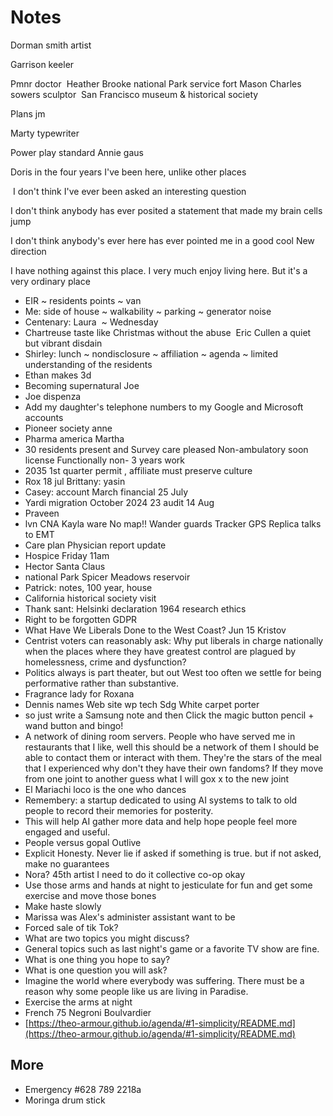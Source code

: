 # Notes

  

  

Dorman smith artist

  

Garrison keeler

  

  

Pmnr doctor  Heather Brooke national Park service fort Mason Charles sowers sculptor  San Francisco museum & historical society 

Plans jm

Marty typewriter 

Power play standard Annie gaus

Doris in the four years I've been here, unlike other places

 I don't think I've ever been asked an interesting question 

I don't think anybody has ever posited a statement that made my brain cells jump 

I don't think anybody's ever here has ever pointed me in a good cool New direction

I have nothing against this place. I very much enjoy living here. But it's a very ordinary place

* EIR ~ residents points ~ van
* Me: side of house ~ walkability ~ parking ~ generator noise
* Centenary: Laura  ~ Wednesday
* Chartreuse taste like Christmas without the abuse  Eric Cullen a quiet but vibrant disdain 
* Shirley: lunch ~ nondisclosure ~ affiliation ~ agenda ~ limited understanding of the residents
* Ethan makes 3d 
* Becoming supernatural Joe
* Joe dispenza  
* Add my daughter's telephone numbers to my Google and Microsoft accounts  
* Pioneer society anne 
* Pharma america Martha  
* 30 residents present and Survey care pleased Non-ambulatory soon license Functionally non- 3 years work 
* 2035 1st quarter permit , affiliate must preserve culture 
* Rox 18 jul Brittany: yasin 
* Casey: account March financial 25 July 
* Yardi migration October 2024 23 audit 14 Aug
* Praveen
* lvn CNA Kayla ware No map!! Wander guards Tracker GPS Replica talks to EMT  
* Care plan Physician report update  
* Hospice Friday 11am 
* Hector Santa Claus 
* national Park Spicer Meadows reservoir
* Patrick: notes, 100 year, house 
* California historical society visit
* Thank sant: Helsinki declaration 1964 research ethics 
* Right to be forgotten GDPR
* What Have We Liberals Done to the West Coast? Jun 15 Kristov 
* Centrist voters can reasonably ask: Why put liberals in charge nationally when the places where they have greatest control are plagued by homelessness, crime and dysfunction? 
* Politics always is part theater, but out West too often we settle for being performative rather than substantive. 
* Fragrance lady for Roxana 
* Dennis names Web site wp tech Sdg White carpet porter 
* so just write a Samsung note and then Click the magic button pencil + wand button and bingo! 
* A network of dining room servers. People who have served me in restaurants that I like, well this should be a network of them I should be able to contact them or interact with them. They're the stars of the meal that I experienced why don't they have their own fandoms? If they move from one joint to another guess what I will gox x to the new joint 
* El Mariachi loco is the one who dances 
* Remembery: a startup dedicated to using AI systems to talk to old people to record their memories for posterity.
* This will help AI gather more data and help hope people feel more engaged and useful.  
* People versus gopal Outlive 
* Explicit Honesty. Never lie if asked if something is true. but if not asked, make no guarantees
* Nora? 45th artist I need to do it collective co-op okay
* Use those arms and hands at night to jesticulate for fun and get some exercise and move those bones 
* Make haste slowly 
* Marissa was Alex's administer assistant want to be
* Forced sale of tik Tok? 
* What are two topics you might discuss?
* General topics such as last night's game or a favorite TV show are fine.
* What is one thing you hope to say?
* What is one question you will ask?
* Imagine the world where everybody was suffering. There must be a reason why some people like us are living in Paradise.
* Exercise the arms at night
* French 75 Negroni Boulvardier
* [https://theo-armour.github.io/agenda/#1-simplicity/README.md](https://theo-armour.github.io/agenda/#1-simplicity/README.md)

## More

* Emergency #628 789 2218a
* Moringa drum stick